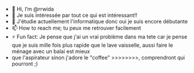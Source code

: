 - 👋 Hi, I’m @rrwida
- 👀 Je suis intéressée par tout ce qui est intéressant!!
- 🌱 J'étudie actuellement l'informatique donc oui je suis encore débutante 
- 📫 How to reach me; tu peux me retrouver facilement 
- ⚡ Fun fact: Je pense que j'ai un vrai problème dans ma tete car je pense que je suis mille fois plus rapide que le lave vaisselle, aussi faire le ménage avec un balai est mieux
- que l'aspirateur sinon j'adore le "coffee" >>>>>>>>, comprendront qui pourront ;) 

<!---
rrwida/rrwida is a ✨ special ✨ repository because its `README.md` (this file) appears on your GitHub profile.
You can click the Preview link to take a look at your changes.
--->
